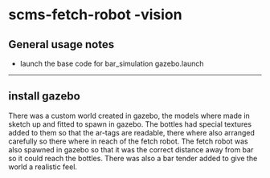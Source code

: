 # scms-fetch-robot -vision

General usage notes 
--------------------------------------------
- launch the base code for bar_simulation  gazebo.launch 
------------------------------------
install gazebo 
-----------------------------------
There was a custom world created in gazebo, the models where made in sketch up and fitted to spawn in gazebo. The bottles had special textures added to them so that the ar-tags are readable, there where also arranged carefully so there where in reach of the fetch robot. The fetch robot was also spawned in gazebo so that it was the correct distance away from bar so it could reach the bottles. There was also a bar tender added to give the world a realistic feel.